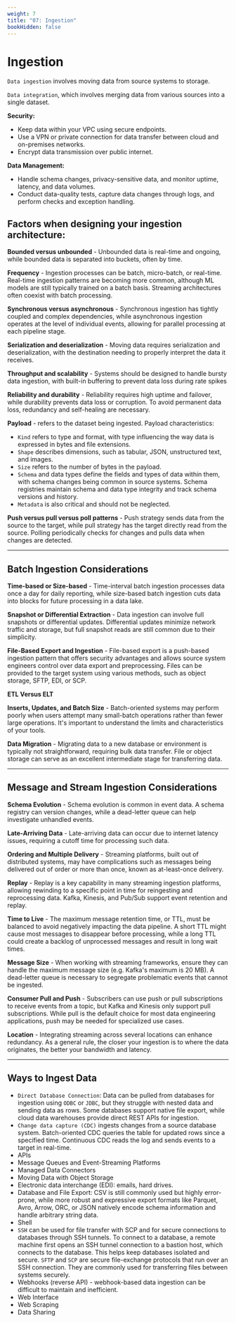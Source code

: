 ```yaml
---
weight: 7
title: "07: Ingestion"
bookHidden: false
---
```


# Ingestion

`Data ingestion` involves moving data from source systems to storage.

`Data integration`, which involves merging data from various sources into a single dataset.

**Security:**

- Keep data within your VPC using secure endpoints.
- Use a VPN or private connection for data transfer between cloud and on-premises networks.
- Encrypt data transmission over public internet.

**Data Management:**

- Handle schema changes, privacy-sensitive data, and monitor uptime, latency, and data volumes.
- Conduct data-quality tests, capture data changes through logs, and perform checks and exception handling.

## Factors when designing your ingestion architecture:

**Bounded versus unbounded** - Unbounded data is real-time and ongoing, while bounded data is separated into buckets, often by time.

**Frequency** - Ingestion processes can be batch, micro-batch, or real-time. Real-time ingestion patterns are becoming more common, although ML models are still typically trained on a batch basis. Streaming architectures often coexist with batch processing.

**Synchronous versus asynchronous** - Synchronous ingestion has tightly coupled and complex dependencies, while asynchronous ingestion operates at the level of individual events, allowing for parallel processing at each pipeline stage.

**Serialization and deserialization** - Moving data requires serialization and deserialization, with the destination needing to properly interpret the data it receives.

**Throughput and scalability** - Systems should be designed to handle bursty data ingestion, with built-in buffering to prevent data loss during rate spikes

**Reliability and durability** - Reliability requires high uptime and failover, while durability prevents data loss or corruption. To avoid permanent data loss, redundancy and self-healing are necessary.

**Payload** -  refers to the dataset being ingested. Payload characteristics:
- `Kind` refers to type and format, with type influencing the way data is expressed in bytes and file extensions.
- `Shape` describes dimensions, such as tabular, JSON, unstructured text, and images.
- `Size` refers to the number of bytes in the payload.
- `Schema` and data types define the fields and types of data within them, with schema changes being common in source systems. Schema registries maintain schema and data type integrity and track schema versions and history.
- `Metadata` is also critical and should not be neglected.

**Push versus pull versus poll patterns** - Push strategy sends data from the source to the target, while pull strategy has the target directly read from the source. Polling periodically checks for changes and pulls data when changes are detected.

---
## Batch Ingestion Considerations

**Time-based or Size-based** - Time-interval batch ingestion processes data once a day for daily reporting, while size-based batch ingestion cuts data into blocks for future processing in a data lake.

**Snapshot or Differential Extraction** - Data ingestion can involve full snapshots or differential updates. Differential updates minimize network traffic and storage, but full snapshot reads are still common due to their simplicity.

**File-Based Export and Ingestion** - File-based export is a push-based ingestion pattern that offers security advantages and allows source system engineers control over data export and preprocessing. Files can be provided to the target system using various methods, such as object storage, SFTP, EDI, or SCP.

**ETL Versus ELT**

**Inserts, Updates, and Batch Size** - Batch-oriented systems may perform poorly when users attempt many small-batch operations rather than fewer large operations. It's important to understand the limits and characteristics of your tools.

**Data Migration** - Migrating data to a new database or environment is typically not straightforward, requiring bulk data transfer. File or object storage can serve as an excellent intermediate stage for transferring data.

---
## Message and Stream Ingestion Considerations


**Schema Evolution** - Schema evolution is common in event data. A schema registry can version changes, while a dead-letter queue can help investigate unhandled events.

**Late-Arriving Data** - Late-arriving data can occur due to internet latency issues, requiring a cutoff time for processing such data.

**Ordering and Multiple Delivery** - Streaming platforms, built out of distributed systems, may have complications such as messages being delivered out of order or more than once, known as at-least-once delivery.

**Replay** - Replay is a key capability in many streaming ingestion platforms, allowing rewinding to a specific point in time for reingesting and reprocessing data. Kafka, Kinesis, and Pub/Sub support event retention and replay.

**Time to Live** - The maximum message retention time, or TTL, must be balanced to avoid negatively impacting the data pipeline. A short TTL might cause most messages to disappear before processing, while a long TTL could create a backlog of unprocessed messages and result in long wait times.

**Message Size** - When working with streaming frameworks, ensure they can handle the maximum message size (e.g. Kafka's maximum is 20 MB). A dead-letter queue is necessary to segregate problematic events that cannot be ingested.

**Consumer Pull and Push** - Subscribers can use push or pull subscriptions to receive events from a topic, but Kafka and Kinesis only support pull subscriptions. While pull is the default choice for most data engineering applications, push may be needed for specialized use cases.

**Location** - Integrating streaming across several locations can enhance redundancy. As a general rule, the closer your ingestion is to where the data originates, the better your bandwidth and latency.

---
## Ways to Ingest Data


- `Direct Database Connection`: Data can be pulled from databases for ingestion using `ODBC` or `JDBC`, but they struggle with nested data and sending data as rows. Some databases support native file export, while cloud data warehouses provide direct REST APIs for ingestion.
- `Change data capture (CDC)` ingests changes from a source database system. Batch-oriented CDC queries the table for updated rows since a specified time. Continuous CDC reads the log and sends events to a target in real-time.
- APIs
- Message Queues and Event-Streaming Platforms
- Managed Data Connectors
- Moving Data with Object Storage
- Electronic data interchange (EDI): emails, hard drives.
- Database and File Export: CSV is still commonly used but highly error-prone, while more robust and expressive export formats like Parquet, Avro, Arrow, ORC, or JSON natively encode schema information and handle arbitrary string data.
- Shell
- `SSH` can be used for file transfer with SCP and for secure connections to databases through SSH tunnels. To connect to a database, a remote machine first opens an SSH tunnel connection to a bastion host, which connects to the database. This helps keep databases isolated and secure. `SFTP` and `SCP` are secure file-exchange protocols that run over an SSH connection. They are commonly used for transferring files between systems securely. 
- Webhooks (reverse API) - webhook-based data ingestion can be difficult to maintain and inefficient.
- Web Interface
- Web Scraping
- Data Sharing